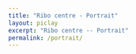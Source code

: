 ```yaml
---
title: "Ribo centre - Portrait"
layout: piclay
excerpt: "Ribo centre -- Portrait"
permalink: /portrait/
---
```

<!-- <html>
<body>
<div class="container-fluid">
  <div class="row">
  <div class="col-xs-12">
  <div id="app"></div>
  <script src="https://unpkg.com/vue@latest/dist/vue.global.prod.js"></script>
  <script src="https://cdn.jsdelivr.net/npm/vue3-sfc-loader"></script>
  <script>   
    const options = {
      moduleCache: {
        vue: Vue,
      },      
      async getFile(url) {
        return fetch(url).then(response => response.ok ? response.text() : Promise.reject(response));
      },      
      addStyle(styleStr) {
        const style = document.createElement('style');
        style.textContent = styleStr;
        const ref = document.head.getElementsByTagName('style')[0] || null;
        document.head.insertBefore(style, ref);
      },      
      log(type, ...args) {
        console.log(type, ...args);
      }
    }    
    const { loadModule, version } = window["vue3-sfc-loader"];   
    const app = Vue.createApp({
      components: {
        'my-component': Vue.defineAsyncComponent(() => loadModule('{{ site.url }}{{ site.baseurl }}/vue/brainArea.vue', options)),
      },
      template: `Hello <my-component></my-component> <sub>from vue3-sfc-loader v${ version }</sub>`
    });    
    app.mount('#app');
  </script>
</body>
</html> -->


<html>
<body>
  <div id="app"></div>
  <script src="https://unpkg.com/vue@latest/dist/vue.global.prod.js"></script>
  <script src="https://cdn.jsdelivr.net/npm/vue3-sfc-loader"></script>
  <script type="module">
    import * as sass from 'https://jspm.dev/sass'
    import { loadModule } from 'https://cdn.jsdelivr.net/npm/vue3-sfc-loader/dist/vue3-sfc-loader.esm.js'
    const files = {
        '{{ site.url }}{{ site.baseurl }}/vue/brainArea.vue':`
          <style lang="scss" scoped>
            .brain-wrap {
              position: relative;
              z-index: 2;
              width: 1000px;
              transform: scale(0.7);
              height: 700px;
              margin: 0 auto;
              transition: all 0.3s;
              #imgMap,
              .img-bg,
              .brain-img {
                position: absolute;
                left: 50%;
                transform: translateX(-50%);
                top: 0;
                height: 100%;
              }
              .line {
                z-index: 99;
              }
              #imgMap {
                z-index: 333;
              }
              area {
                cursor: pointer;
              }
              .nav-list {
                position: absolute;
                z-index: 999;
                &.cerebral-list {
                  top: 6px;
                  left: 988px;
                }
                &.frontal-list {
                  top: -30px;
                  left: 1208px;
                }
                &.prefrontal-list {
                  top: 156px;
                  left: 1208px;
                }
                &.brainstem-list {
                  bottom: 17px;
                  left: 742px;
                }
                &.deep-list {
                  top: 18px;
                  left: -210px;
                }
              }
              .brain-nav {
                width: 100%;
                li {
                  position: absolute;
                  z-index: 999;
                  font-size: 14px;
                  background: #eff5ff;
                  color: #406b9b;
                  cursor: pointer;
                  padding: 10px 0px;
                  border-radius: 4px;
                  min-width: 140px;
                  text-align: center;
                  border: 1px solid #d9e1f1;
                  font-weight: bold;
                  line-height: 1.2em;
                  &:hover,
                  &.actived {
                    background: #3a5c93;
                    color: #fff;
                  }
                  &#nav_1 {
                    left: 606px;
                    top: 547px;
                  }
                  &#nav_2 {
                    left: 30px;
                    top: 223px;
                  }
                  &#nav_3 {
                    left: 846px;
                    top: 145px;
                  }
                  &#nav_4 {
                    left: 318px;
                    top: 10px;
                  }
                  &#nav_5 {
                    left: 70px;
                    top: 486px;
                  }
                  &#nav_6 {
                    left: 480px;
                    top: 658px;
                  }
                }
                &.cerebral-nav {
                  background: url("~/assets/brain/dark/Cerebral cortex（线）.png") left
                    no-repeat;
                  background-size: auto 90%;
                  min-width: 256px;
                  height: 320px;
                  position: relative;
                  li {
                    left: 82px;
                    &.nav_3_0 {
                      top: 0px;
                    }
                    &.nav_3_1 {
                      top: 88px;
                    }
                    &.nav_3_2 {
                      top: 189px;
                    }
                    &.nav_3_3 {
                      top: 283px;
                    }
                    // &.nav_3_4 {
                    //   top: 286px;
                    // }
                  }
                }
                &.frontal-nav {
                  background: url("~/assets/brain/dark/Parietal lobe-Motor cortex.png")
                    left no-repeat;
                  background-size: auto 70%;
                  min-width: 200px;
                  height: 120px;
                  position: relative;
                  li {
                    left: 70px;
                    &.nav_31_0 {
                      top: 0px;
                    }
                    &.nav_31_1 {
                      top: 75px;
                    }
                  }
                }
                &.prefrontal-nav {
                  background: url("~/assets/brain/dark/Somatosensory.png") left center
                    no-repeat;
                  min-width: 200px;
                  height: 120px;
                  position: relative;
                  li {
                    left: 60px;
                    padding: 4px 0px;
                    &.nav_32_0 {
                      top: 35px;
                    }
                  }
                }
                &.brainstem-nav {
                  background: url("~/assets/brain/dark/Brainstem（线）.png") left no-repeat;
                  background-size: auto 70%;
                  width: 140px;
                  height: 230px;
                  // left: 638px;
                  // top: -360px;
                  position: relative;
                  li {
                    left: 60px;
                    &.nav_1_0 {
                      top: 22px;
                    }
                    &.nav_1_1 {
                      top: 96px;
                    }
                    &.nav_1_2 {
                      top: 170px;
                    }
                  }
                }
                &.deep-nav {
                  background: url("~/assets/brain/dark/deep structures（线）.png") right
                    no-repeat;
                  background-size: auto 100%;
                  width: 240px;
                  height: 450px;
                  // top: -146px;
                  // left: 844px;
                  position: relative;
                  li {
                    left: 10px;
                    &.nav_2_0 {
                      top: -22px;
                    }
                    &.nav_2_1 {
                      top: 26px;
                    }
                    &.nav_2_2 {
                      top: 75px;
                    }
                    &.nav_2_3 {
                      top: 126px;
                    }
                    &.nav_2_4 {
                      top: 176px;
                    }
                    &.nav_2_5 {
                      top: 230px;
                    }
                    &.nav_2_6 {
                      top: 284px;
                    }
                    &.nav_2_7 {
                      top: 333px;
                    }
                    &.nav_2_8 {
                      top: 382px;
                    }
                    &.nav_2_9 {
                      top: 430px;
                    }
                  }
                }
            }
          }
          </style> `
    };
    const options = {
      moduleCache: {
        vue: Vue,
      },
      async getFile(url) {        
        if ( files[url] )
          return files[url];
      },
      async processStyles(src, lang, filename, options) {
        if ( lang !== 'scss' )
          throw new Error(`unsupported "${ lang }" style processor`);       
        const sassDepImporter = {
          canonicalize: str => new URL(str, 'file:'),
          load: async url => {
            const res = options.getResource({ refPath: filename, relPath: url.pathname }, options);
            const content = await res.getContent();
            return {
              contents: await content.getContentData(false),
              syntax: content.type.slice(1), // content.type is the file extension, then just strip the "."
            };
          },
        };
        try {
          const compiled = await sass.compileStringAsync(src, {
            importers: [sassDepImporter],
          });  
          return compiled.css;
        } catch(ex) {
          options.log('error', ex.message);
          return undefined;
        }
      },
      addStyle(styleStr) {
        console.log("addStyle", styleStr)
        const style = document.createElement('style');
        style.textContent = styleStr;
        const ref = document.head.getElementsByTagName('style')[0] || null;
        document.head.insertBefore(style, ref);
      },
      log(type, ...args) {
        console[type](...args);
      },
    }
    const { loadModule, version } = window["vue3-sfc-loader"];   
    const app = Vue.createApp({
      components: {
        'my-component': Vue.defineAsyncComponent(() => loadModule('{{ site.url }}{{ site.baseurl }}/vue/brainArea.vue', options)),
      },
      template: `Hello <my-component></my-component> <sub>from vue3-sfc-loader v${ version }</sub>`
    });    
    app.mount('#app');
</script>
</body>
</html>